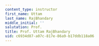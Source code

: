 ```yaml
---
content_type: instructor
first_name: Uttam
last_name: RajBhandary
middle_initial: ''
salutation: Prof.
title: Prof. Uttam RajBhandary
uid: c6934d87-a07c-817e-86a9-b17ddb118a06
---
```

